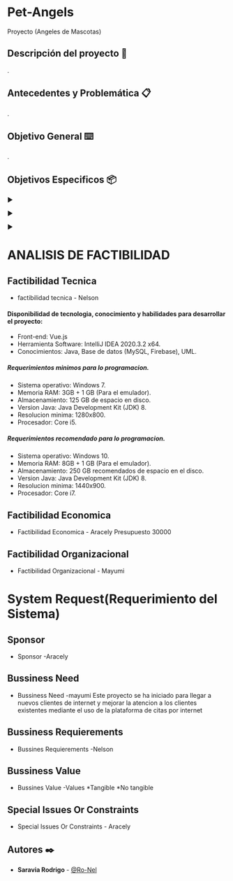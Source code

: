 # Pet-Angels
Proyecto (Angeles de Mascotas)
## Descripción del proyecto 🚀

.
## Antecedentes y Problemática 📋

.
## Objetivo General ⌨️

.
## Objetivos Especificos 📦

►  

►  

►  
 
 # ANALISIS DE FACTIBILIDAD

## Factibilidad Tecnica
- factibilidad tecnica - Nelson
#### Disponibilidad de tecnologia, conocimiento y habilidades para desarrollar el proyecto: <br />

* Front-end: Vue.js
* Herramienta Software: IntelliJ IDEA 2020.3.2 x64.
* Conocimientos: Java, Base de datos (MySQL, Firebase), UML.

##### Requerimientos minimos para lo programacion.  <br />

* Sistema operativo: Windows 7.
* Memoria RAM: 3GB + 1 GB (Para el emulador).
* Almacenamiento: 125 GB de espacio en disco.
* Version Java: Java Development Kit (JDK) 8.
* Resolucion minima: 1280x800.
* Procesador: Core i5.

##### Requerimientos recomendado para lo programacion.  <br />
 
* Sistema operativo: Windows 10.
* Memoria RAM: 8GB + 1 GB (Para el emulador).
* Almacenamiento: 250 GB recomendados de espacio en el disco.
* Version Java: Java Development Kit (JDK) 8.
* Resolucion minima: 1440x900.
* Procesador: Core i7.


## Factibilidad Economica
- Factibilidad Economica - Aracely
Presupuesto 30000 


## Factibilidad Organizacional 
- Factibilidad Organizacional - Mayumi

# System Request(Requerimiento del Sistema)

## Sponsor
- Sponsor -Aracely

## Bussiness Need
- Bussiness Need -mayumi
  Este proyecto se ha iniciado para llegar a nuevos clientes de internet y mejorar la atencion a los clientes existentes mediante el uso de la plataforma de citas por internet 
  
  
## Bussiness Requierements
- Bussines Requierements -Nelson


## Bussiness Value
- Bussines Value -Values
	*Tangible
	*No tangible
	
	
## Special Issues Or Constraints
- Special Issues Or Constraints - Aracely

## Autores ✒️
* **Saravia Rodrigo** - [@Ro-Nel](https://github.com/Ro-Nel)


